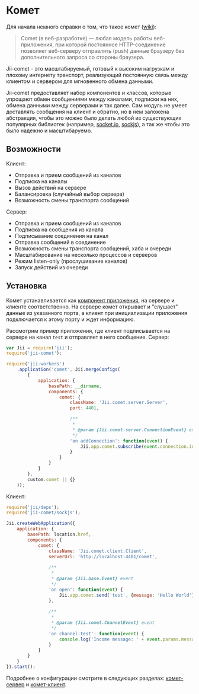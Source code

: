 Комет
=======

Для начала немного справки о том, что такое комет ([wiki](https://ru.wikipedia.org/wiki/Comet_(%D0%BF%D1%80%D0%BE%D0%B3%D1%80%D0%B0%D0%BC%D0%BC%D0%B8%D1%80%D0%BE%D0%B2%D0%B0%D0%BD%D0%B8%D0%B5))):

> Comet (в веб-разработке) — любая модель работы веб-приложения, при которой постоянное HTTP-соединение позволяет
> веб-серверу отправлять (push) данные браузеру без дополнительного запроса со стороны браузера.

Jii-comet - это масштабируемый, готовый к высоким нагрузкам и плохому интернету транспорт, реализующий постоянную связь
между клиентом и сервером для мгновенного обмена данными.

Jii-comet предоставляет набор компонентов и классов, которые упрощают обмен сообщениями между каналами, подписки на них,
обмена данными между серверами и так далее. Сам модуль не умеет доставлять сообщения на клиент и обратно, но в нем
заложена абстракция, чтобы это можно было делать любой из существующих популярных библиотек (например,
[socket.io](http://socket.io/), [sockjs](https://github.com/sockjs/sockjs-client)), а так же чтобы это было надежно и масштибаруемо.

## Возможности

Клиент:
- Отправка и прием сообщений из каналов
- Подписка на каналы
- Вызов действий на сервере
- Балансировка (случайный выбор сервера)
- Возможность смены транспорта сообщений

Сервер:
- Отправка и прием сообщений из каналов
- Подписка на сообщения из канала
- Подписывание соединения на канал
- Отправка сообщений в соединение
- Возможность смены транспорта сообщений, хаба и очереди
- Масштабирование на несколько процессов и серверов
- Режим listen-only (прослушивание каналов)
- Запуск действий из очереди

## Установка

Комет устанавливается как [компонент приложения](structure-application-components), на сервере и клиенте соответственно.
На сервере комет открывает и "слушает" данные из указанного порта, а клиент при инициализации приложения подключается
к этому порту и ждет информацию.

Рассмотрим пример приложения, где клиент подписывается на сервере на канал `test` и отправляет в него сообщение.
Сервер:

```js
var Jii = require('jii');
require('jii-comet');

require('jii-workers')
    .application('comet', Jii.mergeConfigs(
        {
            application: {
                basePath: __dirname,
                components: {
                    comet: {
                        className: 'Jii.comet.server.Server',
                        port: 4401,

                        /**
                         *
                         * @param {Jii.comet.server.ConnectionEvent} event
                         */
                        'on addConnection': function(event) {
                            Jii.app.comet.subscribe(event.connection.id, 'test');
                        }
                    }
                }
            }
        },
        custom.comet || {}
    ));
```

Клиент:

```js
require('jii/deps');
require('jii-comet/sockjs');

Jii.createWebApplication({
    application: {
        basePath: location.href,
        components: {
            comet: {
                className: 'Jii.comet.client.Client',
                serverUrl: 'http://localhost:4401/comet',
                                                        
                /**
                 *
                 * @param {Jii.base.Event} event
                 */
                'on open': function(event) {
                    Jii.app.comet.send('test', {message: 'Hello World'});
                },
                                                        
                /**
                 *
                 * @param {Jii.comet.ChannelEvent} event
                 */
                'on channel:test': function(event) {
                    console.log('Income message: ' + event.params.message);
                }
            }
        }
    }
}).start();
```

Подробнее о конфигурации смотрите в следующих разделах: [комет-сервер](comet-server) и [комет-клиент](comet-client).
